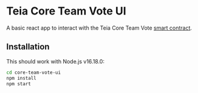 # Teia Core Team Vote UI

A basic react app to interact with the Teia Core Team Vote [smart contract](https://github.com/teia-community/teia-smart-contracts/blob/main/python/contracts/coreTeamVote.py).

## Installation

This should work with Node.js v16.18.0:

```bash
cd core-team-vote-ui
npm install
npm start
```
